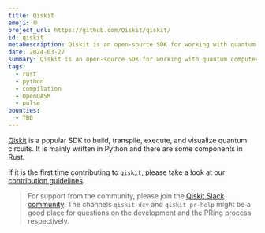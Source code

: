 ```yaml
---
title: Qiskit
emoji: 🌐
project_url: https://github.com/Qiskit/qiskit/
id: qiskit
metaDescription: Qiskit is an open-source SDK for working with quantum computers at the level of extended quantum circuits, operators, and primitives.
date: 2024-03-27
summary: Qiskit is an open-source SDK for working with quantum computers at the level of extended quantum circuits, operators, and primitives.
tags:
  - rust
  - python
  - compilation
  - OpenQASM
  - pulse
bounties:
  - TBD
---
```


[Qiskit](https://www.ibm.com/quantum/qiskit) is a popular SDK to build, transpile, execute, and visualize quantum circuits. It is mainly written in Python and there are some components in Rust.

If it is the first time contributing to `qiskit`, please take a look at our [contribution guidelines](https://github.com/Qiskit/qiskit/blob/main/CONTRIBUTING.md).

> For support from the community, please join the [Qiskit Slack community](https://qisk.it/join-slack). The channels `qiskit-dev` and `qiskit-pr-help` might be a good place for questions on the development and the PRing process respectively.
